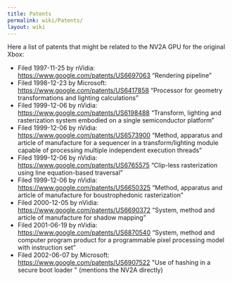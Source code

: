 ```yaml
---
title: Patents
permalink: wiki/Patents/
layout: wiki
---
```


Here a list of patents that might be related to the NV2A GPU for the
original Xbox:

-   Filed 1997-11-25 by nVidia:
    <https://www.google.com/patents/US6697063> “Rendering pipeline”
-   Filed 1998-12-23 by Microsoft:
    <https://www.google.com/patents/US6417858> “Processor for geometry
    transformations and lighting calculations”
-   Filed 1999-12-06 by nVidia:
    <https://www.google.com/patents/US6198488> “Transform, lighting and
    rasterization system embodied on a single semiconductor platform”
-   Filed 1999-12-06 by nVidia:
    <https://www.google.com/patents/US6573900> “Method, apparatus and
    article of manufacture for a sequencer in a transform/lighting
    module capable of processing multiple independent execution threads”
-   Filed 1999-12-06 by nVidia:
    <https://www.google.com/patents/US6765575> “Clip-less rasterization
    using line equation-based traversal”
-   Filed 1999-12-06 by nVidia:
    <https://www.google.com/patents/US6650325> “Method, apparatus and
    article of manufacture for boustrophedonic rasterization”
-   Filed 2000-12-05 by nVidia:
    <https://www.google.com/patents/US6690372> “System, method and
    article of manufacture for shadow mapping”
-   Filed 2001-06-19 by nVidia:
    <https://www.google.com/patents/US6870540> “System, method and
    computer program product for a programmable pixel processing model
    with instruction set”
-   Filed 2002-06-07 by Microsoft:
    <https://www.google.com/patents/US6907522> "Use of hashing in a
    secure boot loader " (mentions the NV2A directly)

